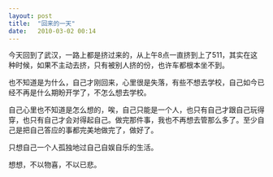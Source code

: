 ```yaml
---
layout: post
title:  "回来的一天"
date:   2010-03-02 00:14
---
```


今天回到了武汉，一路上都是挤过来的，从上午8点一直挤到上了511，其实在这种时候，如果不主动去挤，只有被别人挤的份，也许车都根本坐不到。

也不知道是为什么，自己才刚回来，心里很是失落，有些不想去学校，自己如今已经不再是什么期盼开学了，不怎么想去学校。

自己心里也不知道是怎么想的，唉，自己只能是一个人，也只有自己才跟自己玩得穿，也只有自己才会对得起自己。做完那件事，我也不再想去管那么多了。至少自己是把自己答应的事都完美地做完了，做好了。

只想自己一个人孤独地过自己自娱自乐的生活。

想想，不以物喜，不以已悲。